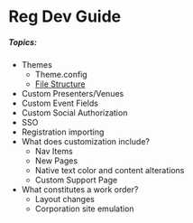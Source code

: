 # Reg Dev Guide

##### Topics:

- Themes
  - Theme.config
  - [File Structure](file_structure/README.md)
- Custom Presenters/Venues
- Custom Event Fields
- Custom Social Authorization
- SSO
- Registration importing
- What does customization include?
  - Nav Items
  - New Pages
  - Native text color and content alterations
  - Custom Support Page
- What constitutes a work order?
  - Layout changes
  - Corporation site emulation
